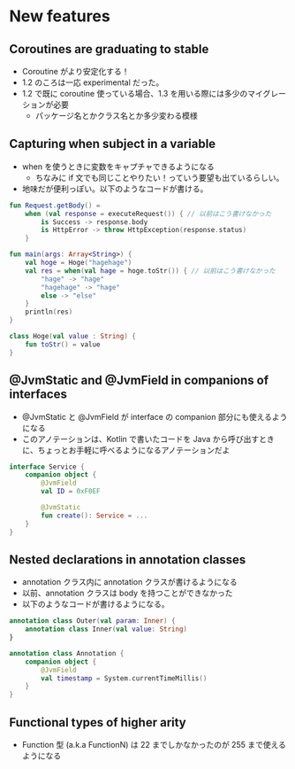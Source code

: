 # New features

## Coroutines are graduating to stable

* Coroutine がより安定化する！
* 1.2 のころは一応 experimental だった。
* 1.2 で既に coroutine 使っている場合、1.3 を用いる際には多少のマイグレーションが必要
  * パッケージ名とかクラス名とか多少変わる模様

## Capturing when subject in a variable

* when を使うときに変数をキャプチャできるようになる
  * ちなみに if 文でも同じことやりたい！っていう要望も出ているらしい。
* 地味だが便利っぽい。以下のようなコードが書ける。

```kotlin
fun Request.getBody() =
    when (val response = executeRequest()) { // 以前はこう書けなかった
        is Success -> response.body
        is HttpError -> throw HttpException(response.status)
    }
```

```kotlin
fun main(args: Array<String>) {
    val hoge = Hoge("hagehage")
    val res = when(val hage = hoge.toStr()) { // 以前はこう書けなかった
        "hage" -> "hage"
        "hagehage" -> "hage"
        else -> "else"
    }
    println(res)
}

class Hoge(val value : String) {
    fun toStr() = value
}
```

## @JvmStatic and @JvmField in companions of interfaces

* @JvmStatic と @JvmField が interface の companion 部分にも使えるようになる
* このアノテーションは、Kotlin で書いたコードを Java から呼び出すときに、ちょっとお手軽に呼べるようになるアノテーションだよ

```kotlin
interface Service {
    companion object {
        @JvmField
        val ID = 0xF0EF

        @JvmStatic
        fun create(): Service = ...
    }
}
```

## Nested declarations in annotation classes

* annotation クラス内に annotation クラスが書けるようになる
* 以前、annotation クラスは body を持つことができなかった
* 以下のようなコードが書けるようになる。

```kotlin
annotation class Outer(val param: Inner) {
    annotation class Inner(val value: String)
}
```

```kotlin
annotation class Annotation {
    companion object {
        @JvmField
        val timestamp = System.currentTimeMillis()
    }
}
```

## Functional types of higher arity

* Function 型 (a.k.a FunctionN) は 22 までしかなかったのが 255 まで使えるようになる



